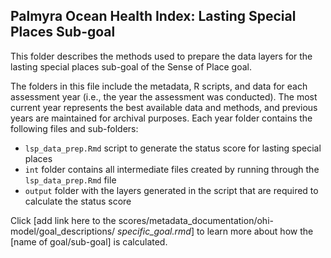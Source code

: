 ## Palmyra Ocean Health Index: Lasting Special Places Sub-goal 

This folder describes the methods used to prepare the data layers for the lasting special places sub-goal of the Sense of Place goal.     

The folders in this file include the metadata, R scripts, and data for each assessment year (i.e., the year the assessment was conducted). The most current year represents the best available data and methods, and previous years are maintained for archival purposes. Each year folder contains the following files and sub-folders:  

- `lsp_data_prep.Rmd` script to generate the status score for lasting special places   
- `int` folder contains all intermediate files created by running through the `lsp_data_prep.Rmd` file   
- `output` folder with the layers generated in the script that are required to calculate the status score     

Click [add link here to the scores/metadata_documentation/ohi-model/goal_descriptions/ *specific_goal.rmd*] to learn more about how the [name of goal/sub-goal] is calculated. 





